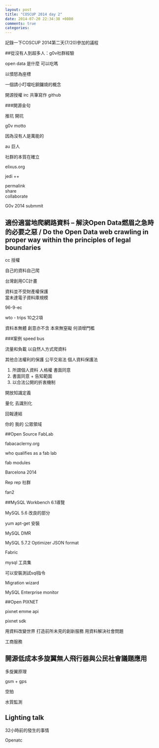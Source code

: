 ```yaml
---
layout: post
title: "COSCUP 2014 day 2"
date: 2014-07-20 22:34:38 +0800
comments: true
categories: 
---
```


記錄一下COSCUP 2014第二天(7/20)參加的議程
<!-- more -->

##從沒有人到超多人：g0v社群經驗

open data 是什麼 可以吃嗎

以憤怒為座標

一個請小叮噹吃銅鑼燒的概念

開源授權 irc 共筆寫作 github

###開源金句


推坑 開坑

g0v motto


因為沒有人是萬能的

au 巨人

社群的本質在確立

elixus.org

jedi ++

permalink   
share  
collaborate

G0v 2014 submmit

## 適份適當地爬網路資料 – 解決Open Data燃眉之急時的必要之惡 / Do the Open Data web crawling in proper way within the principles of legal boundaries

cc 授權

自己的資料自己爬

台灣創用CC計畫

資料並不受財產權保護  
當未達電子資料庫規模

96-9-ec

wto - trips 10之2項

資料本無體 創意亦不含
本來無窒礙 何須增門檻

###案例 speed bus

流量和負載
以自然人方式爬資料

其他合法權利的保護
公平交易法
個人資料保護法


1. 所謂個人資料  人格權 書面同意 
2. 書面同意 + 告知範圍
3. 以合法公開的折衷機制

開放知識定義

量化 去識別化

回報連結

你的 我的 公眾領域

##Open Source FabLab

fabacaclerny.org

who qualifies as a fab lab

fab modules

Barcelona 2014

Rep rep 社群

fan2 

##MySQL Workbench 6.1導覽

MySQL 5.6 改良的部分

yum apt-get 安裝

MySQL DMR 

MySQL 5.7.2 Optimizer  JSON format

Fabric

mysql 工具集

可以安裝測試sql指令

Migration wizard

MySQL Enterprise monitor

##Open PIXNET

pixnet emme api

pixnet sdk

用資料改變世界
打造前所未見的創新服務
用資料解決社會問題

工商服務

## 開源低成本多旋翼無人飛行器與公民社會議題應用

多旋翼原理

gsm + gps

空拍

水質監測

## Lighting talk

32小時前的發生的事情

Openatc















